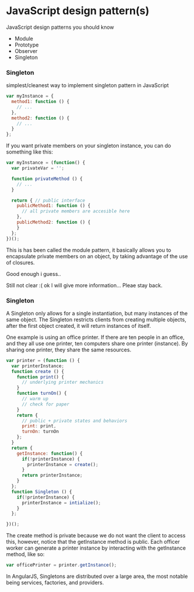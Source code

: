 # JavaScript design pattern(s)

JavaScript design patterns you should know

 * Module
 * Prototype
 * Observer
 * Singleton


### Singleton

 simplest/cleanest way to implement singleton pattern in JavaScript

```javascript
var myInstance = {
  method1: function () {
    // ...
  },
  method2: function () {
    // ...
  }
};
```

If you want private members on your singleton instance, you can do something like this:

```javascript
var myInstance = (function() {
  var privateVar = '';

  function privateMethod () {
    // ...
  }

  return { // public interface
    publicMethod1: function () {
      // all private members are accesible here
    },
    publicMethod2: function () {
    }
  };
})();
```

This is has been called the module pattern, it basically allows you to encapsulate private members on an object, by taking advantage of the use of closures.

Good enough i guess..

Still not clear :( ok I will give more information... Pleae stay back.

### Singleton

A Singleton only allows for a single instantiation, but many instances of the same object. The Singleton restricts clients from creating multiple objects, after the first object created, it will return instances of itself.

One example is using an office printer. If there are ten people in an office, and they all use one printer, ten computers share one printer (instance). By sharing one printer, they share the same resources.

```javascript
var printer = (function () {
  var printerInstance;
  function create () {
    function print() {
      // underlying printer mechanics
    }
    function turnOn() {
      // warm up
      // check for paper
    }
    return {
      // public + private states and behaviors
      print: print,
      turnOn: turnOn
    };
  }
  return {
    getInstance: function() {
      if(!printerInstance) {
        printerInstance = create();
      }
      return printerInstance;
    }
  };
  function Singleton () {
    if(!printerInstance) {
      printerInstance = intialize();
    }
  };

})();
```

The create method is private because we do not want the client to access this, however, notice that the getInstance method is public. Each officer worker can generate a printer instance by interacting with the getInstance method, like so:


```javascript
var officePrinter = printer.getInstance();
```

In AngularJS, Singletons are distributed over a large area, the most notable being services, factories, and providers.
